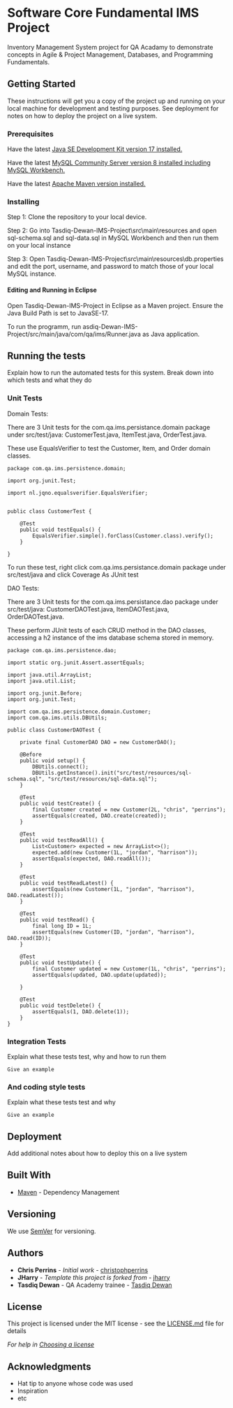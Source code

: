 # Software Core Fundamental IMS Project

Inventory Management System project for QA Acadamy to demonstrate concepts in Agile & Project Management, Databases, and Programming Fundamentals.

## Getting Started

These instructions will get you a copy of the project up and running on your local machine for development and testing purposes. See deployment for notes on how to deploy the project on a live system.

### Prerequisites

Have the latest [Java SE Development Kit version 17 installed.](https://www.oracle.com/java/technologies/downloads/#java17)

Have the latest [MySQL Community Server version 8 installed including MySQL Workbench.](https://dev.mysql.com/downloads/windows/installer/8.0.html)

Have the latest [Apache Maven version installed.](https://maven.apache.org/download.cgi)


### Installing

Step 1: Clone the repository to your local device.

Step 2: Go into Tasdiq-Dewan-IMS-Project\src\main\resources and open sql-schema.sql and sql-data.sql in MySQL Workbench and then run them on your local instance

Step 3: Open Tasdiq-Dewan-IMS-Project\src\main\resources\db.properties and edit the port, username, and password to match those of your local MySQL instance.

#### Editing and Running in Eclipse

Open Tasdiq-Dewan-IMS-Project in Eclipse as a Maven project. Ensure the Java Build Path is set to JavaSE-17.

To run the programm, run asdiq-Dewan-IMS-Project/src/main/java/com/qa/ims/Runner.java as Java application. 

## Running the tests

Explain how to run the automated tests for this system. Break down into which tests and what they do

### Unit Tests 

Domain Tests:

There are 3 Unit tests for the com.qa.ims.persistance.domain package under src/test/java: CustomerTest.java, ItemTest.java, OrderTest.java.

These use EqualsVerifier to test the Customer, Item, and Order domain classes.

```
package com.qa.ims.persistence.domain;

import org.junit.Test;

import nl.jqno.equalsverifier.EqualsVerifier;


public class CustomerTest {

	@Test
	public void testEquals() {
		EqualsVerifier.simple().forClass(Customer.class).verify();
	}

}
```

To run these test, right click com.qa.ims.persistance.domain package under src/test/java and click Coverage As JUnit test

DAO Tests:

There are 3 Unit tests for the com.qa.ims.persistance.dao package under src/test/java: CustomerDAOTest.java, ItemDAOTest.java, OrderDAOTest.java.

These perform JUnit tests of each CRUD method in the DAO classes, accessing a h2 instance of the ims database schema stored in memory.

```
package com.qa.ims.persistence.dao;

import static org.junit.Assert.assertEquals;

import java.util.ArrayList;
import java.util.List;

import org.junit.Before;
import org.junit.Test;

import com.qa.ims.persistence.domain.Customer;
import com.qa.ims.utils.DBUtils;

public class CustomerDAOTest {

	private final CustomerDAO DAO = new CustomerDAO();

	@Before
	public void setup() {
		DBUtils.connect();
		DBUtils.getInstance().init("src/test/resources/sql-schema.sql", "src/test/resources/sql-data.sql");
	}

	@Test
	public void testCreate() {
		final Customer created = new Customer(2L, "chris", "perrins");
		assertEquals(created, DAO.create(created));
	}

	@Test
	public void testReadAll() {
		List<Customer> expected = new ArrayList<>();
		expected.add(new Customer(1L, "jordan", "harrison"));
		assertEquals(expected, DAO.readAll());
	}

	@Test
	public void testReadLatest() {
		assertEquals(new Customer(1L, "jordan", "harrison"), DAO.readLatest());
	}

	@Test
	public void testRead() {
		final long ID = 1L;
		assertEquals(new Customer(ID, "jordan", "harrison"), DAO.read(ID));
	}

	@Test
	public void testUpdate() {
		final Customer updated = new Customer(1L, "chris", "perrins");
		assertEquals(updated, DAO.update(updated));

	}

	@Test
	public void testDelete() {
		assertEquals(1, DAO.delete(1));
	}
}

```

### Integration Tests 
Explain what these tests test, why and how to run them

```
Give an example
```

### And coding style tests

Explain what these tests test and why

```
Give an example
```

## Deployment

Add additional notes about how to deploy this on a live system

## Built With

* [Maven](https://maven.apache.org/) - Dependency Management

## Versioning

We use [SemVer](http://semver.org/) for versioning.

## Authors

* **Chris Perrins** - *Initial work* - [christophperrins](https://github.com/christophperrins)
* **JHarry** - *Template this project is forked from* - [jharry](https://github.com/JHarry444)
* **Tasdiq Dewan** - QA Academy trainee - [Tasdiq Dewan](https://github.com/Tasdiq-Dewan)

## License

This project is licensed under the MIT license - see the [LICENSE.md](LICENSE.md) file for details 

*For help in [Choosing a license](https://choosealicense.com/)*

## Acknowledgments

* Hat tip to anyone whose code was used
* Inspiration
* etc
